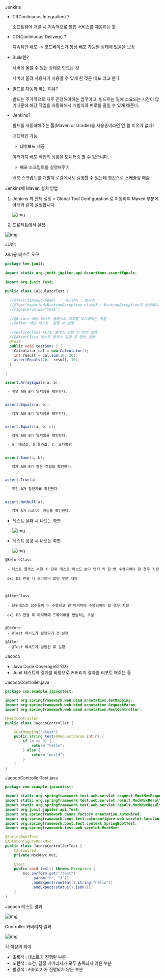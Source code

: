 Jenkins

* CI(Continuous Integration) ?

  소프트웨어 개발 시 지속적으로 통합 서비스를 제공하는 툴

* CD(Continuous Delivery) ?

  지속적인 배포 -> 코드베이스가 항상 배포 가능한 상태에 있음을 보장

* Build란?

  서버에 올릴 수 있는 상태로 만드는 것

  서버에 올려 사용자가 사용할 수 있게 한 것은 배포 라고 한다.

* 빌드를 자동화 하는 이유?

  빌드는 주기적으로 자주 진행해야하는 업무이고, 빌드하는 일에 소요되는 시간이 많기때문에 해당 작업을 자동화해서 개발자의 피로를 줄일 수 있게 해준다.

* Jenkins?

  빌드를 자동화해주는 툴(Maven or Gradle)을 사용중이라면 안 쓸 이유가 없다!

  대표적인 기능

  * 대쉬보드 제공 

  여러가지 배포 작업의 상황을 모니터링 할 수 있습니다.

  * 배포 스크립트를 실행해주기

  배포 스크립트를 개발자 로컬에서도 실행할 수 있는데 젠킨스로 스케쥴링 해줌

Jenkins에 Maven 설치 방법

1. Jenkins 의 전체 설정 > Global Tool Configuration 로 이동하여 Maven 부분에 아래와 같이 설정합니다. 

   ![img](https://blog.kakaocdn.net/dn/eFYDFT/btqwxR6wkei/2YpoSnijCGJuvteosoDWYK/img.png)

2. 프로젝트에서 설정

![img](https://blog.kakaocdn.net/dn/HYGZT/btqwyQy3YXT/VrscrhFZraKCvSECfbhk00/img.png)

 

JUnit

자바용 테스트 도구

```java
package lee.junit;
 
import static org.junit.jupiter.api.Assertions.assertEquals;
 
import org.junit.Test;
 
public class CalculatorTest {
   
  //@Test(timeout=5000)  : 시간단위 : 밀리초
  //@Test(expected=RuntimeException.class) : RuntimeException이 발생해야 성공
  //@Ignore(value=”test”)
   
  //@Before 해당 테스트 클래스의 객체를 초기화하는 작업
  //@After 해당 테스트  실행 수 실행
   
  //@BeforeClass 테스트 클래스 실행 전 한번 실행
  //@AfterClass 테스트 클래스 실행 후 한번 실행
  @Test
  public void testSum( ) {
    Calculator cal = new Calculator();
    int result = cal.sum(10, 20);
    assertEquals(20,  result, 10);
  }
 
}

```

```java
assert.ArrayEquals(a, b); 

 - 배열 A와 B가 일치함을 확인한다.


assert.Equals(a, b);

 - 객체 A와 B가 일치함을 확인한다.


assert.Equals(a, b, c);

 - 객체 A와 B가 일치함을 확인한다.

 - a: 예상값, b:결과값, c: 오차범위


assert.Same(a, b); 

 - 객체 A와 B가 같은 객임을 확인한다.


assert.True(a); 

 - 조건 A가 참인가를 확인한다.


assert.NotNull(a); 

 - 갹채 A가 null이 아님을 확인한다.

```

* 테스트 실패 시 나오는 화면

  ![img](https://t1.daumcdn.net/cfile/tistory/996648475A7D508C13)

* 테스트 성공 시 나오는 화면

  ![img](https://t1.daumcdn.net/cfile/tistory/991EB0475A7D508D1B)



```
@BeforeClass

 - 테스트 클래스 수행 시 단위 테스트 메소드 보다 먼저 딱 한 번 수행되어야 할 경우 지정

 ex) DB 연결 시 드라이버 로딩 부분 지정



@AfterClass

 - 단위테스트 함수들이 다 수행되고 맨 마지막에 수행되어야 할 경우 지정

 ex) DB 연결 후 마지막에 드라이버를 반납하는 부분


@Before
 - @Test 메서드가 실행되기 전 실행
 
@After
 - @Test 메세드가 실행된 후 실행
```



Jacoco

- Java Code Coverage의 약자
- Junit 테스트의 결과를 바탕으로 커버리지 결과를 리포트 해주는 툴



JacocoController.java

```java
package com.example.jacocotest; 

import org.springframework.web.bind.annotation.GetMapping; 
import org.springframework.web.bind.annotation.RequestParam; 
import org.springframework.web.bind.annotation.RestController; 

@RestController 
public class JacocoController { 

	@GetMapping("/test") 
	public String test(@RequestParam int n) { 
		if (n >= 0) { 
			return "hello"; 
		} else { 
			return "world"; 
        } 
    } 
}
```

JacocoControllerTest.java

```java
package com.example.jacocotest;

import static org.springframework.test.web.servlet.request.MockMvcRequestBuilders.get; 
import static org.springframework.test.web.servlet.result.MockMvcResultMatchers.content; 
import static org.springframework.test.web.servlet.result.MockMvcResultMatchers.status; 
import org.junit.jupiter.api.Test; 
import org.springframework.beans.factory.annotation.Autowired; 
import org.springframework.boot.test.autoconfigure.web.servlet.AutoConfigureMockMvc; 
import org.springframework.boot.test.context.SpringBootTest; 
import org.springframework.test.web.servlet.MockMvc; 

@SpringBootTest 
@AutoConfigureMockMvc 
public class JacocoControllerTest { 
	@Autowired 
	private MockMvc mvc; 
	
	@Test 
	public void test() throws Exception { 
		mvc.perform(get("/test") 
			.param("n", "3")) 
			.andExpect(content().string("hello")) 
			.andExpect(status().isOk()); 
    }
}
```

Jacoco 테스트 결과

![img](https://blog.kakaocdn.net/dn/bE05tj/btqT6G2Byhd/1SDlx3kMPFdEjR0BJExeT1/img.png)

Controller 커버리지 결과

![img](https://blog.kakaocdn.net/dn/b0okVr/btqUcA76lzY/ExOP5Fu9u0HAw2clKEOaFk/img.png)

각 색상의 의미

* 초록색 : 테스트가 진행된 부분
* 노란색 : 조건, 결정 커버리지가 모두 충족되지 않은 부분
* 빨강색 : 커버리지가 진행되지 않은 부분




